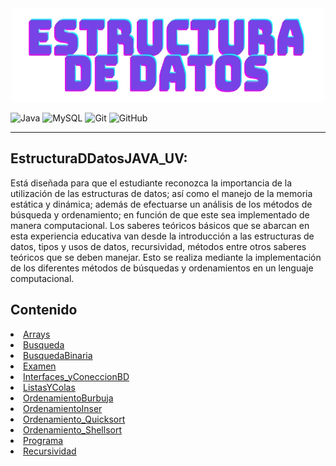<div align= "center">
  <img  src="https://github.com/TacosConChelas/TacosConChelas/blob/main/TitleStyles/EstructuraDDatos_title.png" alt="Saludo" width="500" height="150"/>
</div>

![Java](https://img.shields.io/badge/java-%23ED8B00.svg?style=for-the-badge&logo=java&logoColor=white) ![MySQL](https://img.shields.io/badge/mysql-%2300f.svg?style=for-the-badge&logo=mysql&logoColor=white) ![Git](https://img.shields.io/badge/git-%23F05033.svg?style=for-the-badge&logo=git&logoColor=white) ![GitHub](https://img.shields.io/badge/github-%23121011.svg?style=for-the-badge&logo=github&logoColor=white)

---
## EstructuraDDatosJAVA_UV:
<p>
  Está diseñada para que el estudiante reconozca la importancia de la utilización de las estructuras de datos; así como el manejo de la memoria estática y dinámica; además de efectuarse un análisis de los métodos de búsqueda y ordenamiento; en función de que este sea implementado de manera computacional.
Los saberes teóricos básicos que se abarcan en esta experiencia educativa van desde la introducción a las estructuras de datos, tipos y usos de datos, recursividad, métodos entre otros saberes teóricos que se deben manejar.
Esto se realiza mediante la implementación de los diferentes métodos de búsquedas y ordenamientos en un lenguaje computacional.
</p>



## Contenido

<div>
  <li> <a title="Arrays" href="https://github.com/TacosConChelas/EstructuraDDatosJAVA_UV/tree/main/Arrays"> Arrays  </a> </li>
  <li> <a title="Busqueda" href="https://github.com/TacosConChelas/EstructuraDDatosJAVA_UV/tree/main/Busqueda"> Busqueda  </a> </li>
  <li> <a title="BusquedaBinaria" href="https://github.com/TacosConChelas/EstructuraDDatosJAVA_UV/tree/main/BusquedaBinaria"> BusquedaBinaria </a> </li>
  <li> <a title="BusquedaBinaria" href="https://github.com/TacosConChelas/EstructuraDDatosJAVA_UV/tree/main/Examen"> Examen </a> </li>
  <li> <a title="BusquedaBinaria" href="https://github.com/TacosConChelas/EstructuraDDatosJAVA_UV/tree/main/Interfaces_yConeccionBD"> Interfaces_yConeccionBD </a> </li>
  <li> <a title="BusquedaBinaria" href="https://github.com/TacosConChelas/EstructuraDDatosJAVA_UV/tree/main/ListasYColas"> ListasYColas </a> </li>
  <li> <a title="OrdenamientoBurbuja" href="https://github.com/TacosConChelas/EstructuraDDatosJAVA_UV/tree/main/OrdenamientoBurbuja"> OrdenamientoBurbuja  </a> </li>
  <li> <a title="OrdenamientoInser" href="https://github.com/TacosConChelas/EstructuraDDatosJAVA_UV/tree/main/OrdenamientoInser"> OrdenamientoInser </a> </li>
  <li> <a title="Ordenamiento_Quicksort" href="https://github.com/TacosConChelas/EstructuraDDatosJAVA_UV/tree/main/Ordenamiento_Quicksort"> Ordenamiento_Quicksort </a> </li>
  <li> <a title="Ordenamiento_Quicksort" href="https://github.com/TacosConChelas/EstructuraDDatosJAVA_UV/tree/main/Ordenamiento_Shellsort"> Ordenamiento_Shellsort </a> </li>
  <li> <a title="Programa" href="https://github.com/TacosConChelas/EstructuraDDatosJAVA_UV/tree/main/Programa"> Programa </a> </li>
  <li> <a title="Recursividad" href="https://github.com/TacosConChelas/EstructuraDDatosJAVA_UV/tree/main/Recursividad"> Recursividad </a> </li>
  

</div>


